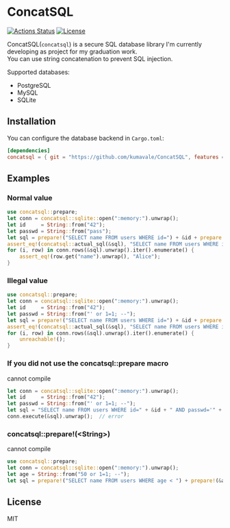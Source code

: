 # ConcatSQL

[![Actions Status](https://github.com/kumavale/ConcatSQL/workflows/CI/badge.svg)](https://github.com/kumavale/ConcatSQL/actions)
[![License](https://img.shields.io/badge/license-MIT-blue.svg?style=flat)](LICENSE)
  

ConcatSQL(`concatsql`) is a secure SQL database library I'm currently developing as project for my graduation work.  
You can use string concatenation to prevent SQL injection.  

Supported databases:
- PostgreSQL
- MySQL
- SQLite

## Installation

You can configure the database backend in `Cargo.toml`:

```toml
[dependencies]
concatsql = { git = "https://github.com/kumavale/ConcatSQL", features = ["<postgres|mysql|sqlite>"] }
```

## Examples

### Normal value

```rust
use concatsql::prepare;
let conn = concatsql::sqlite::open(":memory:").unwrap();
let id     = String::from("42");
let passwd = String::from("pass");
let sql = prepare!("SELECT name FROM users WHERE id=") + &id + prepare!(" AND passwd=") + &passwd;
assert_eq!(concatsql::actual_sql(&sql), "SELECT name FROM users WHERE id='42' AND passwd='pass'");
for (i, row) in conn.rows(&sql).unwrap().iter().enumerate() {
    assert_eq!(row.get("name").unwrap(), "Alice");
}
```

### Illegal value

```rust
use concatsql::prepare;
let conn = concatsql::sqlite::open(":memory:").unwrap();
let id     = String::from("42");
let passwd = String::from("' or 1=1; --");
let sql = prepare!("SELECT name FROM users WHERE id=") + &id + prepare!(" AND passwd=") + &passwd;
assert_eq!(concatsql::actual_sql(&sql), "SELECT name FROM users WHERE id='42' AND passwd=''' or 1=1; --'");
for (i, row) in conn.rows(&sql).unwrap().iter().enumerate() {
    unreachable!();
}
```

### If you did not use the concatsql::prepare macro

cannot compile

```rust
let conn = concatsql::sqlite::open(":memory:").unwrap();
let id     = String::from("42");
let passwd = String::from("' or 1=1; --");
let sql = "SELECT name FROM users WHERE id=" + &id + " AND passwd='" + &passwd + "';";
conn.execute(&sql).unwrap();  // error
```

### concatsql::prepare!(\<String\>)

cannot compile

```rust
use concatsql::prepare;
let conn = concatsql::sqlite::open(":memory:").unwrap();
let age = String::from("50 or 1=1; --");
let sql = prepare!("SELECT name FROM users WHERE age < ") + prepare!(&age);  // error
```

## License

MIT

